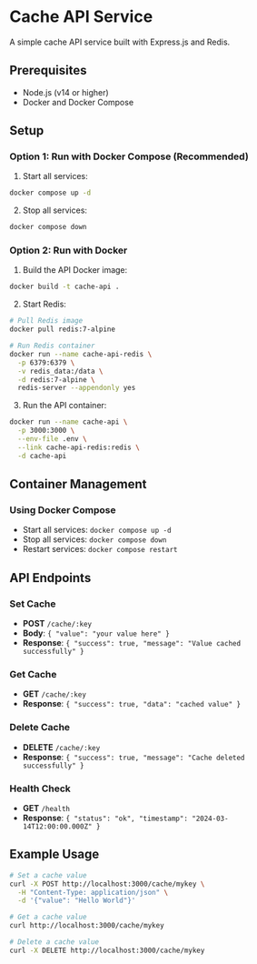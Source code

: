 # Cache API Service

A simple cache API service built with Express.js and Redis.

## Prerequisites

- Node.js (v14 or higher)
- Docker and Docker Compose

## Setup

### Option 1: Run with Docker Compose (Recommended)

1. Start all services:
```bash
docker compose up -d
```

2. Stop all services:
```bash
docker compose down
```

### Option 2: Run with Docker

1. Build the API Docker image:
```bash
docker build -t cache-api .
```

2. Start Redis:
```bash
# Pull Redis image
docker pull redis:7-alpine

# Run Redis container
docker run --name cache-api-redis \
  -p 6379:6379 \
  -v redis_data:/data \
  -d redis:7-alpine \
  redis-server --appendonly yes
```

3. Run the API container:
```bash
docker run --name cache-api \
  -p 3000:3000 \
  --env-file .env \
  --link cache-api-redis:redis \
  -d cache-api
```

## Container Management

### Using Docker Compose
- Start all services: `docker compose up -d`
- Stop all services: `docker compose down`
- Restart services: `docker compose restart`


## API Endpoints

### Set Cache
- **POST** `/cache/:key`
- **Body**: `{ "value": "your value here" }`
- **Response**: `{ "success": true, "message": "Value cached successfully" }`

### Get Cache
- **GET** `/cache/:key`
- **Response**: `{ "success": true, "data": "cached value" }`

### Delete Cache
- **DELETE** `/cache/:key`
- **Response**: `{ "success": true, "message": "Cache deleted successfully" }`

### Health Check
- **GET** `/health`
- **Response**: `{ "status": "ok", "timestamp": "2024-03-14T12:00:00.000Z" }`

## Example Usage

```bash
# Set a cache value
curl -X POST http://localhost:3000/cache/mykey \
  -H "Content-Type: application/json" \
  -d '{"value": "Hello World"}'

# Get a cache value
curl http://localhost:3000/cache/mykey

# Delete a cache value
curl -X DELETE http://localhost:3000/cache/mykey
``` 